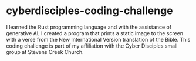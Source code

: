 # cyberdisciples-coding-challenge
I learned the Rust programming language and with the assistance of generative AI, I created a program that prints a static image to the screen with a verse from the New International Version translation of the Bible. This coding challenge is part of my affiliation with the Cyber Disciples small group at Stevens Creek Church.
